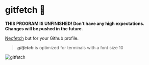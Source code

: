 # gitfetch 👹

**THIS PROGRAM IS UNFINISHED! Don't have any high expectations. Changes will be pushed in the future.**

[Neofetch](https://github.com/dylanaraps/neofetch) but for your Github profile.

> ***gitfetch*** is optimized for terminals with a font size 10

![gitfetch](https://user-images.githubusercontent.com/117062305/227722135-1c5ea1fa-ec9f-4e9b-9fbe-e1ae61e3bb2b.png)
